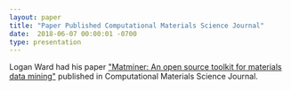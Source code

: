 ```yaml
---
layout: paper
title: "Paper Published Computational Materials Science Journal"
date:  2018-06-07 00:00:01 -0700
type: presentation
---
```

Logan Ward had his paper ["Matminer: An open source toolkit for materials data mining"](https://www.sciencedirect.com/science/article/pii/S0927025618303252) published in Computational Materials Science Journal.  
